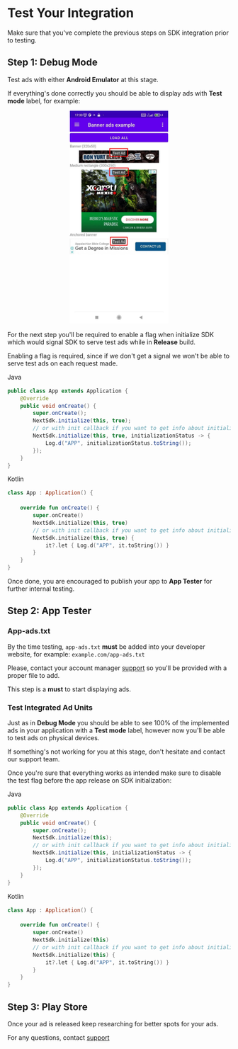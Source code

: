 # Test Your Integration

Make sure that you've complete the previous steps on SDK integration prior to testing.

## Step 1: Debug Mode

Test ads with either **Android Emulator** at this stage.

If everything's done correctly you should be able to display ads with **Test mode** label, for
example:

<p align="center">
<img src="https://github.com/nextmillenniummedia/inapp-android-example/blob/main/docs/assets/test_ads.jpeg" height="480">
</p>

For the next step you'll be required to enable a flag when initialize SDK which would signal SDK to
serve test ads while in **Release** build.

Enabling a flag is required, since if we don't get a signal we won't be able to serve test ads on
each request made.

Java

```java
public class App extends Application {
    @Override
    public void onCreate() {
        super.onCreate();
        NextSdk.initialize(this, true);
        // or with init callback if you want to get info about initialization status
        NextSdk.initialize(this, true, initializationStatus -> {
            Log.d("APP", initializationStatus.toString());
        });
    }
}
```

Kotlin

```Kotlin
class App : Application() {

    override fun onCreate() {
        super.onCreate()
        NextSdk.initialize(this, true)
        // or with init callback if you want to get info about initialization status
        NextSdk.initialize(this, true) {
            it?.let { Log.d("APP", it.toString()) }
        }
    }
}
```

Once done, you are encouraged to publish your app to **App Tester** for further internal testing.

## Step 2: App Tester

### App-ads.txt

By the time testing, `app-ads.txt` **must** be added into your developer website, for
example: `example.com/app-ads.txt`

Please, contact your account manager [support](support@nextmillennium.io) so you'll be provided with a
proper file to add.

This step is a **must** to start displaying ads.

### Test Integrated Ad Units

Just as in **Debug Mode** you should be able to see 100% of the implemented ads in your application
with a **Test mode** label, however now you'll be able to test ads on physical devices.

If something's not working for you at this stage, don't hesitate and contact our support team.

Once you're sure that everything works as intended make sure to disable the test flag before the app
release on SDK initialization:

Java

```java
public class App extends Application {
    @Override
    public void onCreate() {
        super.onCreate();
        NextSdk.initialize(this);
        // or with init callback if you want to get info about initialization status
        NextSdk.initialize(this, initializationStatus -> {
            Log.d("APP", initializationStatus.toString());
        });
    }
}
```

Kotlin

```Kotlin
class App : Application() {

    override fun onCreate() {
        super.onCreate()
        NextSdk.initialize(this)
        // or with init callback if you want to get info about initialization status
        NextSdk.initialize(this) {
            it?.let { Log.d("APP", it.toString()) }
        }
    }
}
```

## Step 3: Play Store

Once your ad is released keep researching for better spots for your ads.

For any questions, contact [support](support@nextmillennium.io)
